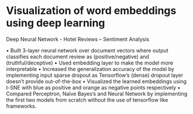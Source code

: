 # Visualization of word embeddings using deep learning
Deep Neural Network - Hotel Reviews – Sentiment Analysis

•	Built 3-layer neural network over document vectors where output classifies each document review as (positive/negative) and (truthful/deceptive)
•	Used embedding layer to make the model more interpretable
•	Increased the generalization accuracy of the model by implementing input sparse dropout as Tensorflow’s (dense) dropout layer doesn’t provide out-of-the-box
•	Visualized the learned embeddings using t-SNE with blue as positive and orange as negative points respectively
•	Compared Perceptron, Naïve Bayes’s and Neural Network by implementing the first two models from scratch without the use of tensorflow like frameworks.

